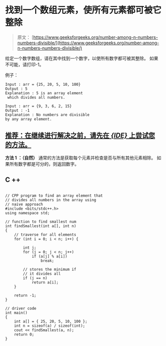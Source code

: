 # 找到一个数组元素，使所有元素都可被它整除

> 原文： [https://www.geeksforgeeks.org/number-among-n-numbers-numbers-divisible/](https://www.geeksforgeeks.org/number-among-n-numbers-numbers-divisible/)

给定一个数字数组，请在其中找到一个数字，以使所有数字都可被其整除。 如果不可能，请打印-1。

例子：

```
Input : arr = {25, 20, 5, 10, 100} 
Output : 5 
Explanation : 5 is an array element
 which divides all numbers.

Input : arr = {9, 3, 6, 2, 15} 
Output : -1 
Explanation : No numbers are divisible
by any array element.

```

## [推荐：在继续进行解决之前，请先在 ***<u>{IDE}</u>*** 上尝试您的方法。](https://ide.geeksforgeeks.org/)

**方法 1 ：（自然）**
通常的方法是获取每个元素并检查是否与所有其他元素相除。 如果所有数字都是可分的，则返回数字。

## C ++

```

// CPP program to find an array element that  
// divides all numbers in the array using 
// naive approach 
#include <bits/stdc++.h> 
using namespace std; 

// function to find smallest num 
int findSmallest(int a[], int n) 
{ 
    // traverse for all elements 
    for (int i = 0; i < n; i++) { 

        int j; 
        for (j = 0; j < n; j++)  
            if (a[j] % a[i])  
                break; 

        // stores the minimum if 
        // it divides all 
        if (j == n) 
            return a[i]; 
    } 

    return -1; 
} 

// driver code 
int main() 
{ 
    int a[] = { 25, 20, 5, 10, 100 }; 
    int n = sizeof(a) / sizeof(int); 
    cout << findSmallest(a, n); 
    return 0; 
} 

```